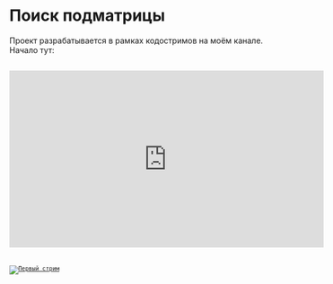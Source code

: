 #  Поиск подматрицы

Проект разрабатывается в рамках кодостримов на моём канале.
Начало тут:

<code>
<iframe width="560" height="315" src="https://www.youtube.com/embed/wU1C6VeSBPY" frameborder="0" allow="accelerometer; autoplay; encrypted-media; gyroscope; picture-in-picture" allowfullscreen></iframe>
<code>

[![Первый стрим](http://img.youtube.com/vi/wU1C6VeSBPY/0.jpg)](https://www.youtube.com/embed/wU1C6VeSBPY)
